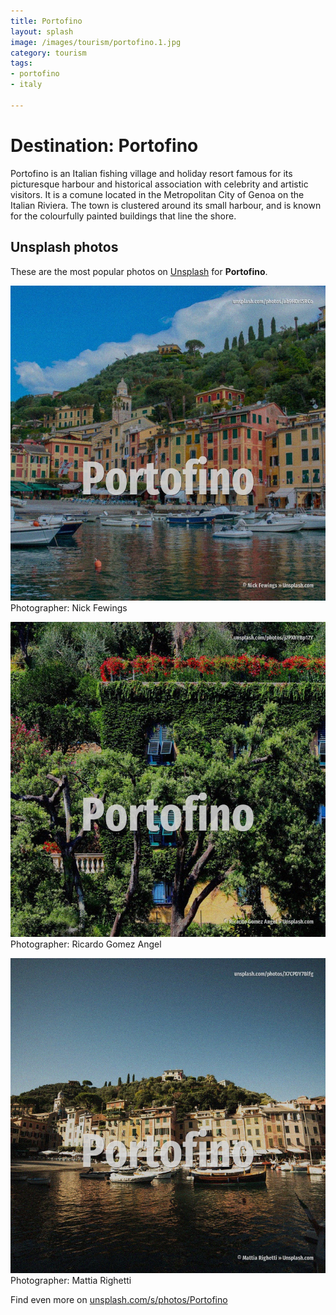 ```yaml
---
title: Portofino
layout: splash
image: /images/tourism/portofino.1.jpg
category: tourism
tags:
- portofino
- italy

---
```

# Destination: Portofino

Portofino  is an Italian fishing village and holiday resort famous for its picturesque harbour and 
historical association with celebrity and artistic visitors.
It is a comune located in the Metropolitan City of Genoa on the Italian Riviera.
The town is clustered around its small harbour, and is known for the colourfully painted buildings 
that line the shore.

 
## Unsplash photos
These are the most popular photos on [Unsplash](https://unsplash.com) for **Portofino**.
 
![Portofino](/images/tourism/portofino.1.jpg)
Photographer:  Nick Fewings
 
![Portofino](/images/tourism/portofino.2.jpg)
Photographer:  Ricardo Gomez Angel
 
![Portofino](/images/tourism/portofino.3.jpg)
Photographer:  Mattia Righetti
 
Find even more on [unsplash.com/s/photos/Portofino](https://unsplash.com/s/photos/Portofino)
 
